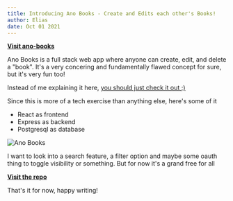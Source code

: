 ```yaml
---
title: Introducing Ano Books - Create and Edits each other's Books!
author: Elias
date: Oct 01 2021
---
```


[**Visit ano-books**](https://ano-books.herokuapp.com/)

Ano Books is a full stack web app where anyone can create, edit, and delete a "book". It's a very concering and fundamentally flawed concept for sure, but it's very fun too!

Instead of me explaining it here, [you should just check it out ;)](https://ano-books.herokuapp.com/)


Since this is more of a tech exercise than anything else, here's some of it

- React as frontend
- Express as backend
- Postgresql as database

<img src="/images/9-1.png" title="Ano Books">

I want to look into a search feature, a filter option and maybe some oauth thing to toggle visibility or something. But for now it's a grand free for all

[**Visit the repo**](https://github.com/EliasVincent/ano-books)

That's it for now, happy writing!
